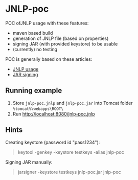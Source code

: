 # JNLP-poc
POC ofJNLP usage with these features:
- maven based build
- generation of JNLP file (based on properties)
- signing JAR (with provided keystore) to be usable
- (currently) no testing

POC is generally based on these articles:
* [JNLP usage](https://examples.javacodegeeks.com/java-basics/web-start/java-web-start-getting-started/)
* [JAR signing](http://stackoverflow.com/questions/11384704/sign-a-jar-file-created-with-maven-assembly-plugin)


## Running example
1. Store `jnlp-poc.jnlp` and `jnlp-poc.jar` into Tomcat folder `%tomcat%\webapps\ROOT\`
2. Run [http://localhost:8080/jnlp-poc.jnlp](http://localhost:8080/jnlp-poc.jnlp)

## Hints
Creating keystore (password id "pass1234"):
> keytool -genkey -keystore testkeys -alias jnlp-poc

Signing JAR manually:
> jarsigner -keystore testkeys jnlp-poc.jar jnlp-poc


